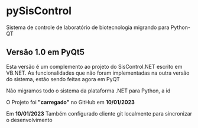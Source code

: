 # pySisControl

Sistema de controle de laboratório de biotecnologia migrando para Python-QT

## Versão 1.0 em PyQt5

Esta versão é um complemento ao projeto do SisControl.NET escrito em VB.NET. As funcionalidades que não foram implementadas na outra versão do sistema, estão sendo feitas agora em PyQT

Não migramos todo o sistema da plataforma .NET para Python, a id

O Projeto foi **"carregado"** no GitHub em **10/01/2023**

Em **10/01/2023** Também configurado cliente git localmente para sincronizar o desenvolvimento
